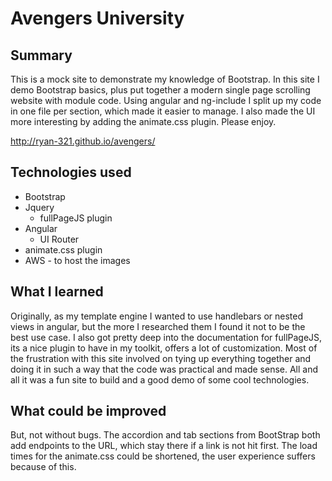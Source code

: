 # Avengers University

## Summary
  This is a mock site to demonstrate my knowledge of Bootstrap.  In this site I demo Bootstrap basics, plus put together a modern single page scrolling website with module code.  Using angular and ng-include I split up my code in one file per section, which made it easier to manage.   I also made the UI more interesting by adding the animate.css plugin.  Please enjoy.

  http://ryan-321.github.io/avengers/

## Technologies used
  * Bootstrap
  * Jquery
    * fullPageJS plugin
  * Angular
    * UI Router
  * animate.css plugin
  * AWS - to host the images

## What I learned
  Originally, as my template engine I wanted to use handlebars or nested views in angular, but the more I researched them I found it not to be the best use case.  I also got pretty deep into the documentation for fullPageJS, its a nice plugin to have in my toolkit, offers a lot of customization.  Most of the frustration with this site involved on tying up everything together and doing it in such a way that the code was practical and made sense.  All and all it was a fun site to build and a good demo of some cool technologies.  

## What could be improved
  But, not without bugs.  The accordion and tab sections from BootStrap both add endpoints to the URL, which stay there if a link is not hit first.  The load times for the animate.css could be shortened, the user experience suffers because of this.   
